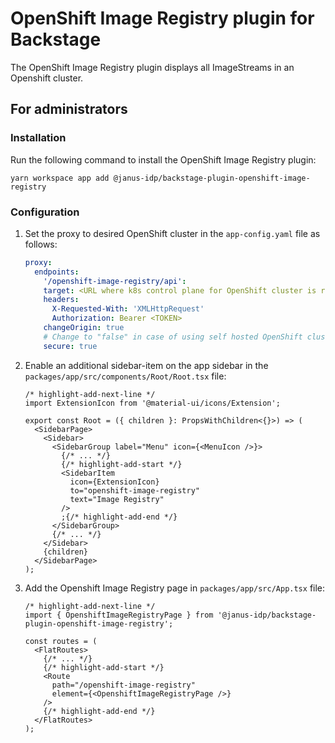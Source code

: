 # OpenShift Image Registry plugin for Backstage

The OpenShift Image Registry plugin displays all ImageStreams in an Openshift cluster.

## For administrators

### Installation

Run the following command to install the OpenShift Image Registry plugin:

```console
yarn workspace app add @janus-idp/backstage-plugin-openshift-image-registry
```

### Configuration

1. Set the proxy to desired OpenShift cluster in the `app-config.yaml` file as follows:

   ```yaml title="app-config.yaml"
   proxy:
     endpoints:
       '/openshift-image-registry/api':
       target: <URL where k8s control plane for OpenShift cluster is running>
       headers:
         X-Requested-With: 'XMLHttpRequest'
         Authorization: Bearer <TOKEN>
       changeOrigin: true
       # Change to "false" in case of using self hosted OpenShift cluster with a self-signed certificate
       secure: true
   ```

2. Enable an additional sidebar-item on the app sidebar in the `packages/app/src/components/Root/Root.tsx` file:

   ```tsx title="packages/app/src/components/Root/Root.tsx"
   /* highlight-add-next-line */
   import ExtensionIcon from '@material-ui/icons/Extension';

   export const Root = ({ children }: PropsWithChildren<{}>) => (
     <SidebarPage>
       <Sidebar>
         <SidebarGroup label="Menu" icon={<MenuIcon />}>
           {/* ... */}
           {/* highlight-add-start */}
           <SidebarItem
             icon={ExtensionIcon}
             to="openshift-image-registry"
             text="Image Registry"
           />
           ;{/* highlight-add-end */}
         </SidebarGroup>
         {/* ... */}
       </Sidebar>
       {children}
     </SidebarPage>
   );
   ```

3. Add the Openshift Image Registry page in `packages/app/src/App.tsx` file:

   ```tsx title="packages/app/src/App.tsx"
   /* highlight-add-next-line */
   import { OpenshiftImageRegistryPage } from '@janus-idp/backstage-plugin-openshift-image-registry';

   const routes = (
     <FlatRoutes>
       {/* ... */}
       {/* highlight-add-start */}
       <Route
         path="/openshift-image-registry"
         element={<OpenshiftImageRegistryPage />}
       />
       {/* highlight-add-end */}
     </FlatRoutes>
   );
   ```
